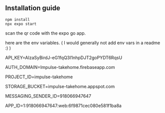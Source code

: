 ## Installation guide
```
npm install
npx expo start
```
scan the qr code with the expo go app.

here are the env variables. ( I would generally not add env vars in a readme :) )

API_KEY=AIzaSyBirdJ-eG1fqQ3I1nhpDJT2goPYDT6RqsU

AUTH_DOMAIN=Impulse-takehome.firebaseapp.com

PROJECT_ID=impulse-takehome

STORAGE_BUCKET=impulse-takehome.appspot.com

MESSAGING_SENDER_ID=918066947647

APP_ID=1:918066947647:web:6f9871cec080e581f1ba8a
